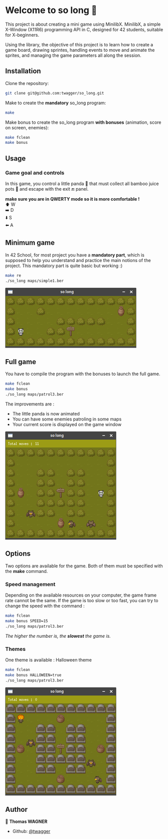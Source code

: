 # Welcome to so long 👋

This project is about creating a mini game using MinilibX.
MinilibX, a simple X-Window (X11R6) programming API in C, designed for 42 students, suitable for X-beginners.

Using the library, the objective of this project is to learn how to create a game board, drawing sprintes, handling events to move and animate the sprites, and managing the game parameters all along the session.

## Installation

Clone the repository:
```sh
git clone git@github.com:twagger/so_long.git
```
Make to create the **mandatory** so_long program:
```sh
make
```
Make bonus to create the so_long program **with bonuses** (animation, score on screen, enemies):
```sh
make fclean
make bonus
```

## Usage

### Game goal and controls
In this game, you control a little panda 🐼 that must collect all bamboo juice pots 🍯 and escape with the exit 🔚  panel.

**make sure you are in QWERTY mode so it is more comfortable !**  
⬆️ W  
➡️ D  
⬇️ S  
⬅️ A  


## Minimum game

In 42 School, for most project you have a **mandatory part**, which is supposed to help you understand and practice the main notions of the project. This mandatory part is quite basic but working :)
```sh
make re
./so_long maps/simple1.ber
```
![Simple map with basic game](readme-files/sc0.png)

## Full game

You have to compile the program with the bonuses to launch the full game.
```sh
make fclean
make bonus
./so_long maps/patrol3.ber
```
 The improvements are :
* The little panda is now animated
* You can have some enemies patroling in some maps
* Your current score is displayed on the game window

![map with enemies](readme-files/sc1.png)

## Options

Two options are available for the game. Both of them must be specified with the **make** command.

### Speed management

Depending on the available resources on your computer, the game frame rate cannot be the same. If the game is too slow or too fast, you can try to change the speed with the command :
```sh
make fclean
make bonus SPEED=15
./so_long maps/patrol3.ber
```
*The higher the number is, the **slowest** the game is.*

### Themes

One theme is available : Halloween theme
```sh
make fclean
make bonus HALLOWEEN=true
./so_long maps/patrol3.ber
```
![map with enemies](readme-files/sc2.png)

## Author

👤 **Thomas WAGNER**

* Github: [@twagger](https://github.com/twagger/)